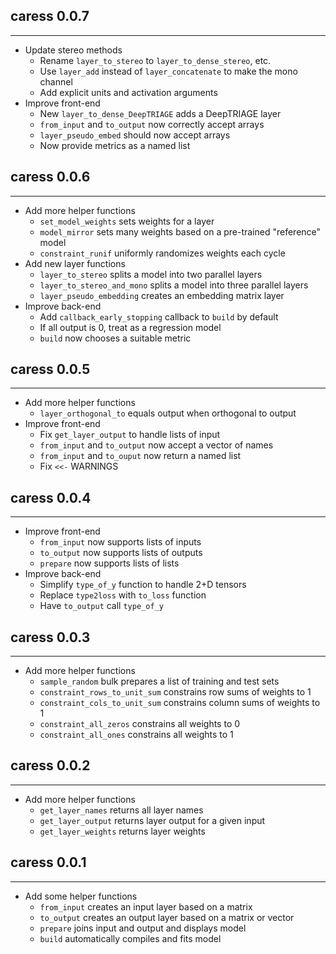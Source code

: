 ## caress 0.0.7
---------------------
* Update stereo methods
    * Rename `layer_to_stereo` to `layer_to_dense_stereo`, etc.
    * Use `layer_add` instead of `layer_concatenate` to make the mono channel
    * Add explicit units and activation arguments
* Improve front-end
    * New `layer_to_dense_DeepTRIAGE` adds a DeepTRIAGE layer
    * `from_input` and `to_output` now correctly accept arrays
    * `layer_pseudo_embed` should now accept arrays
    * Now provide metrics as a named list

## caress 0.0.6
---------------------
* Add more helper functions
    * `set_model_weights` sets weights for a layer
    * `model_mirror` sets many weights based on a pre-trained "reference" model
    * `constraint_runif` uniformly randomizes weights each cycle
* Add new layer functions
    * `layer_to_stereo` splits a model into two parallel layers
    * `layer_to_stereo_and_mono` splits a model into three parallel layers
    * `layer_pseudo_embedding` creates an embedding matrix layer
* Improve back-end
    * Add `callback_early_stopping` callback to `build` by default
    * If all output is 0, treat as a regression model
    * `build` now chooses a suitable metric

## caress 0.0.5
---------------------
* Add more helper functions
    * `layer_orthogonal_to` equals output when orthogonal to output
* Improve front-end
    * Fix `get_layer_output` to handle lists of input
    * `from_input` and `to_output` now accept a vector of names
    * `from_input` and `to_ouput` now return a named list
    * Fix `<<-` WARNINGS

## caress 0.0.4
---------------------
* Improve front-end
    * `from_input` now supports lists of inputs
    * `to_output` now supports lists of outputs
    * `prepare` now supports lists of lists
* Improve back-end
    * Simplify `type_of_y` function to handle 2+D tensors
    * Replace `type2loss` with `to_loss` function
    * Have `to_output` call `type_of_y`

## caress 0.0.3
---------------------
* Add more helper functions
    * `sample_random` bulk prepares a list of training and test sets
    * `constraint_rows_to_unit_sum` constrains row sums of weights to 1
    * `constraint_cols_to_unit_sum` constrains column sums of weights to 1
    * `constraint_all_zeros` constrains all weights to 0
    * `constraint_all_ones` constrains all weights to 1

## caress 0.0.2
---------------------
* Add more helper functions
    * `get_layer_names` returns all layer names
    * `get_layer_output` returns layer output for a given input
    * `get_layer_weights` returns layer weights

## caress 0.0.1
---------------------
* Add some helper functions
    * `from_input` creates an input layer based on a matrix
    * `to_output` creates an output layer based on a matrix or vector
    * `prepare` joins input and output and displays model
    * `build` automatically compiles and fits model
